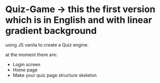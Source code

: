 # Quiz-Game -> this the first version which is in English and with linear gradient background
using JS vanila to create a Quiz engine.

at the moment there are:
- Login screen
- Home page
- Make your quiz page structure skeleton 
